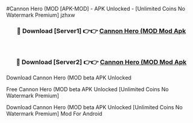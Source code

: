 #Cannon Hero (MOD [APK-MOD] - APK Unlocked - [Unlimited Coins No Watermark Premium] jzhxw



<div align="center">

<h3>🔴 Download [Server1] 👉👉 <a href="https://momento.my/?title=Cannon_Hero_(MOD">Cannon Hero (MOD Mod Apk</a></h3><br>

<h3>🔴 Download [Server2] 👉👉 <a href="https://momento.my/?title=Cannon_Hero_(MOD">Cannon Hero (MOD Mod Apk</a></h3>
</div>



Download Cannon Hero (MOD beta APK Unlocked

Free Cannon Hero (MOD beta APK Unlocked [Unlimited Coins No Watermark Premium]

Download Cannon Hero (MOD beta APK Unlocked [Unlimited Coins No Watermark Premium] Mod For Android
